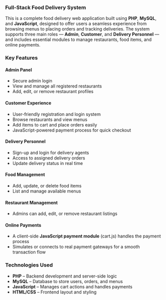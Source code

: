 

###  Full-Stack Food Delivery System

This is a complete food delivery web application built using **PHP**, **MySQL**, and **JavaScript**, designed to offer users a seamless experience from browsing menus to placing orders and tracking deliveries. The system supports three main roles — **Admin**, **Customer**, and **Delivery Personnel** — and includes essential modules to manage restaurants, food items, and online payments.



###  Key Features

####  Admin Panel

* Secure admin login
* View and manage all registered restaurants
* Add, edit, or remove restaurant profiles

####  Customer Experience

* User-friendly registration and login system
* Browse restaurants and view menus
* Add items to cart and place orders easily
* JavaScript-powered payment process for quick checkout

####  Delivery Personnel

* Sign-up and login for delivery agents
* Access to assigned delivery orders
* Update delivery status in real time

####  Food Management

* Add, update, or delete food items
* List and manage available menus

####  Restaurant Management

* Admins can add, edit, or remove restaurant listings

####  Online Payments

* A client-side **JavaScript payment module** (cart.js) handles the payment process
* Simulates or connects to real payment gateways for a smooth transaction flow



###  Technologies Used

* **PHP** – Backend development and server-side logic
* **MySQL** – Database to store users, orders, and menus
* **JavaScript** – Manages cart actions and handles payments
* **HTML/CSS** – Frontend layout and styling


